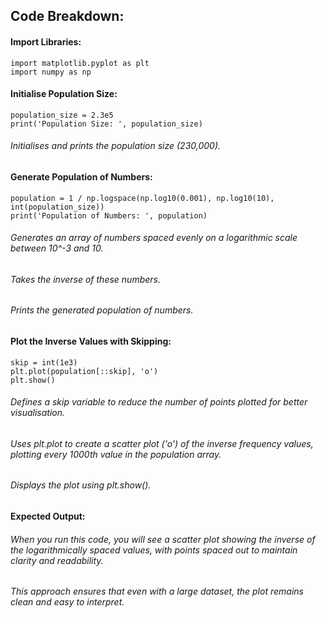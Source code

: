 ## Code Breakdown:
#### Import Libraries:

```
import matplotlib.pyplot as plt
import numpy as np
```

#### Initialise Population Size:

```
population_size = 2.3e5
print('Population Size: ', population_size)
```

###### Initialises and prints the population size (230,000).


#### Generate Population of Numbers:

```
population = 1 / np.logspace(np.log10(0.001), np.log10(10), int(population_size))
print('Population of Numbers: ', population)
```

###### Generates an array of numbers spaced evenly on a logarithmic scale between 10^-3 and 10.

###### Takes the inverse of these numbers.

###### Prints the generated population of numbers.

#### Plot the Inverse Values with Skipping:

```
skip = int(1e3)
plt.plot(population[::skip], 'o')
plt.show()
```

###### Defines a skip variable to reduce the number of points plotted for better visualisation.

###### Uses plt.plot to create a scatter plot ('o') of the inverse frequency values, plotting every 1000th value in the population array.

###### Displays the plot using plt.show().

#### Expected Output:
###### When you run this code, you will see a scatter plot showing the inverse of the logarithmically spaced values, with points spaced out to maintain clarity and readability.

###### This approach ensures that even with a large dataset, the plot remains clean and easy to interpret.